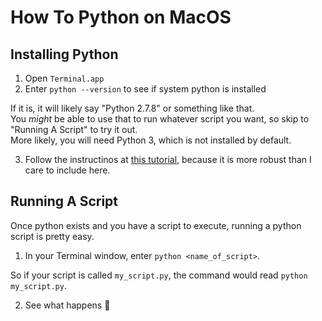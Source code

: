 # How To Python on MacOS

## Installing Python

1) Open `Terminal.app`
2) Enter `python --version` to see if system python is installed

If it is, it will likely say "Python 2.7.8" or something like that.  
You *might* be able to use that to run whatever script you want, so skip to "Running A Script" to try it out.  
More likely, you will need Python 3, which is not installed by default.

3) Follow the instructinos at [this tutorial](https://realpython.com/installing-python/#how-to-install-python-on-macos),
because it is more robust than I care to include here.

## Running A Script

Once python exists and you have a script to execute, running a python script is pretty easy.

1) In your Terminal window, enter `python <name_of_script>`.

So if your script is called `my_script.py`, the command would read `python my_script.py`.

2) See what happens 🎉
